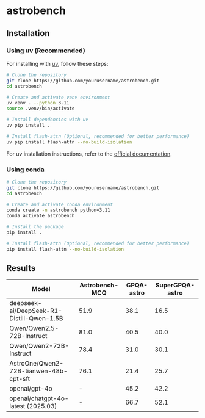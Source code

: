 # astrobench

## Installation

### Using uv (Recommended)

For installing with [uv](https://github.com/astral-sh/uv), follow these steps:

```bash
# Clone the repository
git clone https://github.com/yourusername/astrobench.git
cd astrobench

# Create and activate venv environment
uv venv . --python 3.11
source .venv/bin/activate

# Install dependencies with uv
uv pip install .

# Install flash-attn (Optional, recommended for better performance)
uv pip install flash-attn --no-build-isolation
```

For uv installation instructions, refer to the [official documentation](https://github.com/astral-sh/uv#installation).

### Using conda

```bash
# Clone the repository
git clone https://github.com/yourusername/astrobench.git
cd astrobench

# Create and activate conda environment
conda create -n astrobench python=3.11
conda activate astrobench

# Install the package
pip install .

# Install flash-attn (Optional, recommended for better performance)
pip install flash-attn --no-build-isolation
```

## Results

| Model | Astrobench-MCQ | GPQA-astro | SuperGPQA-astro |
| --- | --- | --- | --- |
| deepseek-ai/DeepSeek-R1-Distill-Qwen-1.5B | 51.9 | 38.1 | 16.5 |
| Qwen/Qwen2.5-72B-Instruct | 81.0 | 40.5 | 40.0 |
| Qwen/Qwen2-72B-Instruct | 78.4 | 31.0 | 30.1 |
| AstroOne/Qwen2-72B-tianwen-48b-cpt-sft | 76.1 | 21.4 | 25.7 |
| openai/gpt-4o | - | 45.2 | 42.2 |
| openai/chatgpt-4o-latest (2025.03) | - | 66.7 | 52.1 |